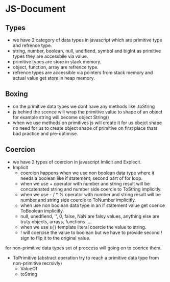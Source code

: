 # JS-Document

## Types

- we have 2 category of data types in javascript which are primitive type and refrence type.
- string, number, boolean, null, undifiend, symbol and bigInt as primitive types they are accessbile via value.
- primitive types are store in stack memory.
- object, function, array are refrence type.
- refrence types are accessible via pointers from stack memory and actual value get store in heap memory.

## Boxing
  - on the primitive data types we dont have any methods like .toString
  - js behind the scence will wrap the primitive value to shape of an object for example string will become object String()
  - when we use methods on primitives js will create it for us obejct shape no need for us to create object shape of primitive on first place thats bad practice and pre-optimise.

## Coercion

- we have 2 types of coercion in javascript Imlicit and Explecit.
- Implicit
  - coercion happens when we use non boolean data type where it needs a boolean like if statement, second part of for loop.
  - when we use + operator with number and string result will be concatenated string and number side coercie to ToString implicitly.
  - when we use - / * % operator with number and string result will be number and string side coercie to ToNumber implicitly.
  - when use non boolean data type in an if statement value get coerice ToBoolean implicitly.
  - null, unedfiend, '', 0, false, NaN are falsy values, anything else are truty objects, arrays, functions ....
  - when we use `${}` template literal coercie the value to string.
  - ! will coercise the value to boolean but we have to provide second ! sign to flip it to the original value.  

for non-primitive data types set of proccess will going on to coerice them.
  - ToPrimitive (abstract operation try to reach a primitive data type from non-primitive recrsivly)
    - ValueOf 
    - toString 
